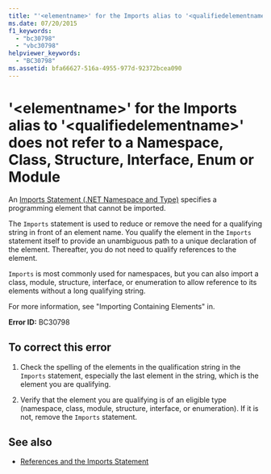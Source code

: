 ```yaml
---
title: "'<elementname>' for the Imports alias to '<qualifiedelementname>' does not refer to a Namespace, Class, Structure, Interface, Enum or Module"
ms.date: 07/20/2015
f1_keywords: 
  - "bc30798"
  - "vbc30798"
helpviewer_keywords: 
  - "BC30798"
ms.assetid: bfa66627-516a-4955-977d-92372bcea090
---
```

# '\<elementname>' for the Imports alias to '\<qualifiedelementname>' does not refer to a Namespace, Class, Structure, Interface, Enum or Module
An [Imports Statement (.NET Namespace and Type)](../language-reference/statements/imports-statement-net-namespace-and-type.md) specifies a programming element that cannot be imported.  
  
 The `Imports` statement is used to reduce or remove the need for a qualifying string in front of an element name. You qualify the element in the `Imports` statement itself to provide an unambiguous path to a unique declaration of the element. Thereafter, you do not need to qualify references to the element.  
  
 `Imports` is most commonly used for namespaces, but you can also import a class, module, structure, interface, or enumeration to allow reference to its elements without a long qualifying string.  
  
 For more information, see "Importing Containing Elements" in.  
  
 **Error ID:** BC30798  
  
## To correct this error  
  
1. Check the spelling of the elements in the qualification string in the `Imports` statement, especially the last element in the string, which is the element you are qualifying.  
  
2. Verify that the element you are qualifying is of an eligible type (namespace, class, module, structure, interface, or enumeration). If it is not, remove the `Imports` statement.  
  
## See also

- [References and the Imports Statement](../programming-guide/program-structure/references-and-the-imports-statement.md)

